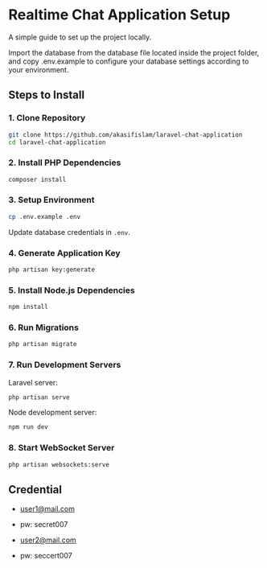 # Realtime Chat Application Setup

A simple guide to set up the project locally.

Import the database from the database file located inside the project folder, and copy .env.example to configure your database settings according to your environment.

## Steps to Install

### 1. Clone Repository

```bash
git clone https://github.com/akasifislam/laravel-chat-application
cd laravel-chat-application
```

### 2. Install PHP Dependencies

```bash
composer install
```

### 3. Setup Environment

```bash
cp .env.example .env
```

Update database credentials in `.env`.

### 4. Generate Application Key

```bash
php artisan key:generate
```

### 5. Install Node.js Dependencies

```bash
npm install
```

### 6. Run Migrations

```bash
php artisan migrate
```

### 7. Run Development Servers

Laravel server:

```bash
php artisan serve
```

Node development server:

```bash
npm run dev
```

### 8. Start WebSocket Server

```bash
php artisan websockets:serve
```

## Credential

-   user1@mail.com
-   pw: secret007

-   user2@mail.com
-   pw: seccert007

